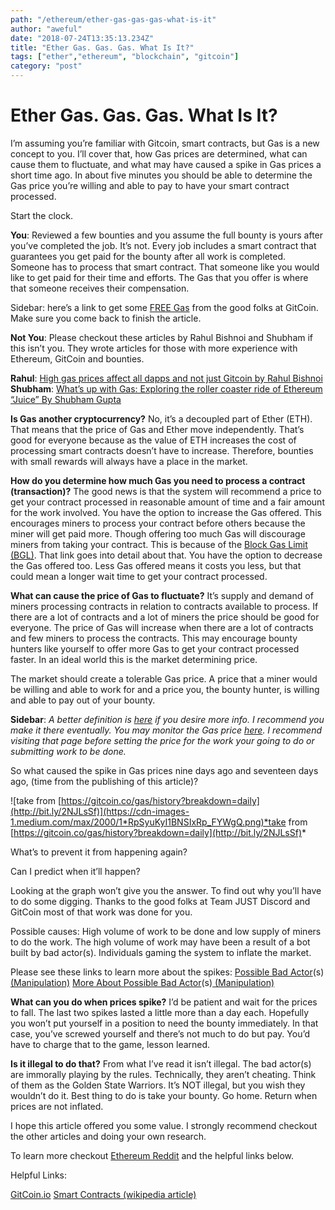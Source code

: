 ```yaml
---
path: "/ethereum/ether-gas-gas-gas-what-is-it"
author: "aweful"
date: "2018-07-24T13:35:13.234Z"
title: "Ether Gas. Gas. Gas. What Is It?"
tags: ["ether","ethereum", "blockchain", "gitcoin"]
category: "post"
---
```


# Ether Gas. Gas. Gas. What Is It?

I’m assuming you’re familiar with Gitcoin, smart contracts, but Gas is a new concept to you. I’ll cover that, how Gas prices are determined, what can cause them to fluctuate, and what may have caused a spike in Gas prices a short time ago. In about five minutes you should be able to determine the Gas price you’re willing and able to pay to have your smart contract processed.

Start the clock.

**You**: Reviewed a few bounties and you assume the full bounty is yours after you’ve completed the job. It’s not. Every job includes a smart contract that guarantees you get paid for the bounty after all work is completed. Someone has to process that smart contract. That someone like you would like to get paid for their time and efforts. The Gas that you offer is where that someone receives their compensation.

Sidebar: here’s a link to get some [FREE Gas](http://bit.ly/2LAJ4zX) from the good folks at GitCoin. Make sure you come back to finish the article.

**Not You**: Please checkout these articles by Rahul Bishnoi and Shubham if this isn’t you. They wrote articles for those with more experience with Ethereum, GitCoin and bounties.

**Rahul**: [High gas prices affect all dapps and not just Gitcoin by Rahul Bishnoi](http://bit.ly/2LxYyot)
**Shubham**: [What’s up with Gas: Exploring the roller coaster ride of Ethereum “Juice” By Shubham Gupta](http://bit.ly/2LuSkpp)

**Is Gas another cryptocurrency?** No, it’s a decoupled part of Ether (ETH). That means that the price of Gas and Ether move independently. That’s good for everyone because as the value of ETH increases the cost of processing smart contracts doesn’t have to increase. Therefore, bounties with small rewards will always have a place in the market.

**How do you determine how much Gas you need to process a contract (transaction)?** The good news is that the system will recommend a price to get your contract processed in reasonable amount of time and a fair amount for the work involved. You have the option to increase the Gas offered. This encourages miners to process your contract before others because the miner will get paid more. Though offering too much Gas will discourage miners from taking your contract. This is because of the [Block Gas Limit (BGL)](http://bit.ly/2NHhVbV). That link goes into detail about that. You have the option to decrease the Gas offered too. Less Gas offered means it costs you less, but that could mean a longer wait time to get your contract processed.

**What can cause the price of Gas to fluctuate?** It’s supply and demand of miners processing contracts in relation to contracts available to process. If there are a lot of contracts and a lot of miners the price should be good for everyone. The price of Gas will increase when there are a lot of contracts and few miners to process the contracts. This may encourage bounty hunters like yourself to offer more Gas to get your contract processed faster. In an ideal world this is the market determining price.

The market should create a tolerable Gas price. A price that a miner would be willing and able to work for and a price you, the bounty hunter, is willing and able to pay out of your bounty.

**Sidebar**: *A better definition is [here](https://ethereum.stackexchange.com/questions/3/what-is-meant-by-the-term-gas) if you desire more info. I recommend you make it there eventually. You may monitor the Gas price [here](https://ethgasstation.info/). I recommend visiting that page before setting the price for the work your going to do or submitting work to be done.*

So what caused the spike in Gas prices nine days ago and seventeen days ago, (time from the publishing of this article)?

![take from [https://gitcoin.co/gas/history?breakdown=daily](http://bit.ly/2NJLsSf)](https://cdn-images-1.medium.com/max/2000/1*RpSyuKyI1BNSIxRp_FYWgQ.png)*take from [https://gitcoin.co/gas/history?breakdown=daily](http://bit.ly/2NJLsSf)*

What’s to prevent it from happening again?

Can I predict when it’ll happen?

Looking at the graph won’t give you the answer. To find out why you’ll have to do some digging. Thanks to the good folks at Team JUST Discord and GitCoin most of that work was done for you.

Possible causes:
High volume of work to be done and low supply of miners to do the work. The high volume of work may have been a result of a bot built by bad actor(s). Individuals gaming the system to inflate the market.

Please see these links to learn more about the spikes:
[Possible Bad Actor](http://bit.ly/2NHvd8t)(s)[ (Manipulation)](http://bit.ly/2NHvd8t)
[More About Possible Bad Actor](http://bit.ly/2NDX1ui)(s)[ (Manipulation)](http://bit.ly/2NDX1ui)

**What can you do when prices spike?** I’d be patient and wait for the prices to fall. The last two spikes lasted a little more than a day each. Hopefully you won’t put yourself in a position to need the bounty immediately. In that case, you’ve screwed yourself and there’s not much to do but pay. You’d have to charge that to the game, lesson learned.

**Is it illegal to do that?** From what I’ve read it isn’t illegal. The bad actor(s) are immorally playing by the rules. Technically, they aren’t cheating. Think of them as the Golden State Warriors. It’s NOT illegal, but you wish they wouldn’t do it. Best thing to do is take your bounty. Go home. Return when prices are not inflated.

I hope this article offered you some value. I strongly recommend checkout the other articles and doing your own research.

To learn more checkout [Ethereum Reddit](https://www.reddit.com/r/ethereum/) and the helpful links below.

Helpful Links:

[GitCoin.io](http://bit.ly/2LA5K3j)
[Smart Contracts (wikipedia article)](http://bit.ly/2LwhCTT)
